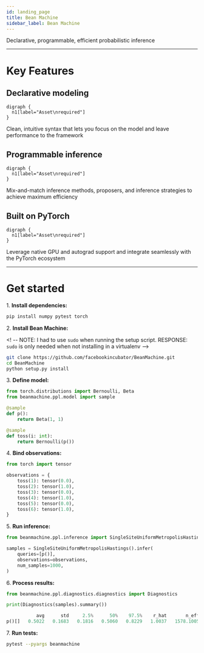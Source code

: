 ```yaml
---
id: landing_page
title: Bean Machine
sidebar_label: Bean Machine
---
```


<!-- @import "../header.md" -->

Declarative, programmable, efficient probabilistic inference

---

# Key Features

## Declarative modeling

```viz
digraph {
  n1[label="Asset\nrequired"]
}
```

Clean, intuitive syntax that lets you focus on the model and leave performance to the framework

## Programmable inference

```viz
digraph {
  n1[label="Asset\nrequired"]
}
```

Mix-and-match inference methods, proposers, and inference strategies to achieve maximum efficiency

## Built on PyTorch

```viz
digraph {
  n1[label="Asset\nrequired"]
}
```

Leverage native GPU and autograd support and integrate seamlessly with the PyTorch ecosystem

---

# Get started

1\. **Install dependencies:**

  ```sh
  pip install numpy pytest torch
  ```

2\. **Install Bean Machine:**

  <! -- NOTE: I had to use `sudo` when running the setup script. RESPONSE: `sudo` is only needed when not installing in a virtualenv -->

  ```sh
  git clone https://github.com/facebookincubator/BeanMachine.git
  cd BeanMachine
  python setup.py install
  ```

3\. **Define model:**

  ```py
  from torch.distributions import Bernoulli, Beta
  from beanmachine.ppl.model import sample

  @sample
  def p():
      return Beta(1, 1)

  @sample
  def toss(i: int):
      return Bernoulli(p())
  ```

4\. **Bind observations:**

  ```py
  from torch import tensor

  observations = {
      toss(1): tensor(0.0),
      toss(2): tensor(1.0),
      toss(3): tensor(0.0),
      toss(4): tensor(1.0),
      toss(5): tensor(0.0),
      toss(6): tensor(1.0),
  }
  ```

5\. **Run inference:**

  ```py
  from beanmachine.ppl.inference import SingleSiteUniformMetropolisHastings

  samples = SingleSiteUniformMetropolisHastings().infer(
      queries=[p()],
      observations=observations,
      num_samples=1000,
  )
  ```

6\. **Process results:**

  ```py
  from beanmachine.ppl.diagnostics.diagnostics import Diagnostics

  print(Diagnostics(samples).summary())
  ```

  ```py
             avg      std     2.5%      50%    97.5%    r_hat       n_eff
  p()[]   0.5022   0.1683   0.1816   0.5060   0.8229   1.0037   1578.1005
  ```

7\. **Run tests:**

  ```sh
  pytest --pyargs beanmachine
  ```
